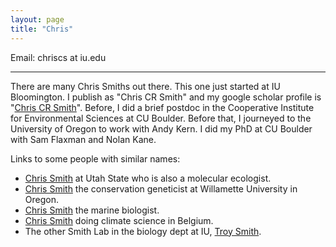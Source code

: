 ```yaml
---
layout: page
title: "Chris"
---
```


Email: chriscs at iu.edu

---

There are many Chris Smiths out there.
This one just started at IU Bloomington.
I publish as "Chris CR Smith" and my google scholar profile is "[Chris CR Smith](https://scholar.google.com/citations?hl=en&user=ZHHGVn8AAAAJ)".
Before, I did a brief postdoc in	the Cooperative	Institute for Environmental Sciences at	CU Boulder.
Before that, I journeyed to the University of Oregon to work with Andy Kern.
I did my PhD at CU Boulder with Sam Flaxman and Nolan Kane.

Links to some people with similar names:
- [Chris Smith](https://artsci.usu.edu/biology/directory/smith-chris) at Utah State who is also a molecular ecologist.
- [Chris Smith](https://people.willamette.edu/~csmith/ChrisSmith.htm) the conservation geneticist at Willamette University in Oregon.
- [Chris Smith](https://www.hcmr.gr/en/portfolio/smith-christopher-j/) the marine biologist.
- [Chris Smith](https://cjsmith.be/) doing climate science in Belgium.
- The other Smith Lab in the biology dept at IU, [Troy Smith](https://biology.indiana.edu/about/faculty/smith-troy.html).

